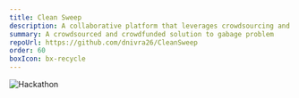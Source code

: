 ```yaml
---
title: Clean Sweep
description: A collaborative platform that leverages crowdsourcing and crowdfunding to tackle urban garbage issues effectively.
summary: A crowdsourced and crowdfunded solution to gabage problem
repoUrl: https://github.com/dnivra26/CleanSweep
order: 60
boxIcon: bx-recycle
---
```


<!-- The android application crowdsources information about the location where garbage has been dumped across the city. Users can crowdfund clean up tasks to remove the garbage. Once a volunteer takes up the task, clears the garbage and gets it verified, the crowdfunded money will be awarded to him. -->

![Hackathon](https://shields.io/badge/hackathon-2nd-blue)
